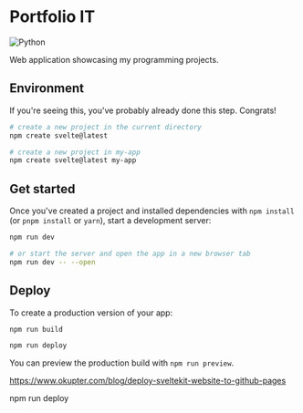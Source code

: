 # Portfolio IT

![Python](https://img.shields.io/badge/Python-3776AB?logo=python&logoColor=fff)

Web application showcasing my programming projects.

## Environment

If you're seeing this, you've probably already done this step. Congrats!

```bash
# create a new project in the current directory
npm create svelte@latest

# create a new project in my-app
npm create svelte@latest my-app
```

## Get started

Once you've created a project and installed dependencies with `npm install` (or `pnpm install` or `yarn`), start a development server:

```bash
npm run dev

# or start the server and open the app in a new browser tab
npm run dev -- --open
```

## Deploy

To create a production version of your app:

```bash
npm run build
```

```bash
npm run deploy
```

You can preview the production build with `npm run preview`.

https://www.okupter.com/blog/deploy-sveltekit-website-to-github-pages

npm run deploy
